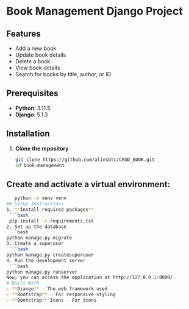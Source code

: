 # Book Management Django Project
## Features

- Add a new book
- Update book details
- Delete a book
- View book details
- Search for books by title, author, or ID

## Prerequisites

- **Python**: 3.11.5
- **Django**: 5.1.3
## Installation
1. **Clone the repository**
   ```bash
   git clone https://github.com/alinsbtc/CRUD_BOOK.git
   cd book-management
## Create and activate a virtual environment:
   ```bash
      python -m venv venv
## Setup Instructions
1. **Install required packages**
    ```bash
    pip install -r requirements.txt
2. Set up the database
    ```bash
   python manage.py migrate
3. Create a superuser
    ```bash
   python manage.py createsuperuser
4. Run the development server
    ```bash
   python manage.py runserver
Now, you can access the application at http://127.0.0.1:8000/.
# Built With
- **Django** - The web framework used
- **Bootstrap** - For responsive styling
- **Bootstrap** Icons - For icons
